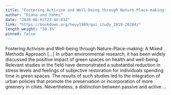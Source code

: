 ```yaml
---
title: "Fostering Activism and Well-being through Nature-Place-making: A Mixed Methods Approach"
author: "Diana and Yohei"
date: "2020-06-01T23:46:03Z"
link: "https://bookdown.org/heyy1989/gui_study_2019-20204/"
length_weight: "30.3%"
pinned: false
---
```


Fostering Activism and Well-being through Nature-Place-making: A Mixed Methods Approach [...] In urban environmental research, it has been widely discussed the positive impact of green spaces on health and well-being. Relevant studies in the field have demonstrated a substantial reduction in stress levels and feelings of subjective restoration for individuals spending time in green spaces. The results of such studies led to the integration of urban policies that promote the preservation or incorporation of more greenery in cities. Nevertheless, a distinction between passive and active ...
